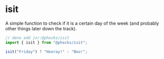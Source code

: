 # isit

A simple function to check if it is a certain day of the week (and probably other things later down the track).

```ts
// deno add jsr:@phocks/isit
import { isit } from "@phocks/isit";

isit("Friday") ? "Hooray!" : "Boo!";
```
